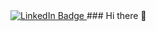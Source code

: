<a href="https://www.linkedin.com/in/hamed-moradi-aa8698304/">
  <img src="https://img.shields.io/badge/LinkedIn-Profile-blue" alt="LinkedIn Badge">
</a>
### Hi there 👋

<!--
**hameddjf/hameddjf** is a ✨ _special_ ✨ repository because its `README.md` (this file) appears on your GitHub profile.

Here are some ideas to get you started:

- 🔭 I’m currently working on ...
- 🌱 I’m currently learning ...
- 👯 I’m looking to collaborate on ...
- 🤔 I’m looking for help with ...
- 💬 Ask me about ...
- 📫 How to reach me: ...
- 😄 Pronouns: ...
- ⚡ Fun fact: ...
-->
